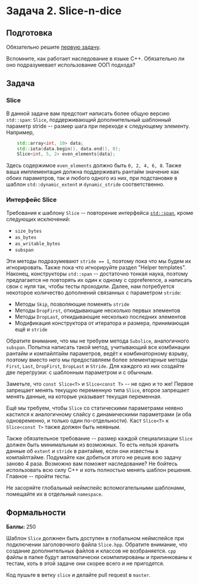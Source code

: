 Задача 2. Slice-n-dice
========================

## Подготовка

Обязательно решите [первую задачу](/tasks/span.md).

Вспомните, как работает наследование в языке C++.
Обязательно ли оно подразумевает использование ООП подхода?

## Задача

### Slice

В данной задаче вам предстоит написать более общую версию `std::span`: `Slice`, поддерживающий дополнительный шаблонный параметр stride -- размер шага при переходе к следующему элементу. Например,
```c++
    std::array<int, 10> data;
    std::iota(data.begin(), data.end(), 0);
    Slice<int, 5, 2> even_elements{data};
```
Здесь содержимое `even_elements` должно быть `0, 2, 4, 6, 8`. Также ваша имплементация должна поддерживать рантайм значение как обоих параметров, так и любого одного из них, при подстановке в шаблон `std::dynamic_extent` и `dynamic_stride` соответственно.

### Интерфейс Slice

Требования к шаблону `Slice` -- повторение интерфейса [`std::span`](https://en.cppreference.com/w/cpp/container/span), кроме следующих исключений:
* `size_bytes`
* `as_bytes`
* `as_writable_bytes`
* `subspan`

Эти методы подразумевают `stride == 1`, поэтому пока что мы будем их игнорировать. Также пока что игнорируйте раздел "Helper templates". Наконец, конструкторы `std::span` -- достаточно тонкая наука, поэтому предлагается не повторять их один к одному с cppreference, а написать свои с нуля так, чтобы тесты проходили.
Далее, нам потребуется некоторое количество дополнений связанных с параметром `stride`:
* Методы `Skip`, позволяющие поменять `stride`
* Методы `DropFirst`, откидывающие несколько первых элементов
* Методы `DropLast`, откидывающие несколько последних элементов
* Модификация конструктора от итератора и размера, принимающая ещё и `stride`

Обратите внимание, что мы не требуем метода `Subslice`, аналогичного `subspan`. Попытка написать такой метод, учитывающий все комбинации рантайм и компайлтайм параметров, ведёт к комбинаторному взрыву, поэтому вместо него мы предоставляем более элементарные методы `First`, `Last`, `DropFirst`, `DropLast` и `Stride`. Для каждого из них создайте две перегрузки: с шаблонным параметром и с обычным.

Заметьте, что `const Slice<T>` и `Slice<const T>` -- не одно и то же! Первое запрещает менять текущую переменную типа `Slice`, второе запрещает менять данные, на которые указывает текущая переменная.

Ещё мы требуем, чтобы `Slice` со статическими параметрами неявно кастился к аналогичному слайсу с динамическими параметрами (и оба одновременно, и только один по-отдельности). Каст `Slice<T>` к `Slice<const T>` также должен быть неявным.

Также обязательное требование -- размер каждой специализации `Slice` должен быть минимальным из возможных. То есть нельзя хранить данные об `extent` и `stride` в рантайме, если они известны в компайлтайме. Подумайте как добиться этого не решив всю задачу заново 4 раза. Возможно вам поможет наследование? Не бойтесь использовать всю силу C++ и хоть полностью менять шаблон решения. Главное -- пройти тесты.

Не засоряйте глобальный неймспейс вспомогательными шаблонами, помещайте их в отдельный `namespace`.

## Формальности

**Баллы:** 250

Шаблон `Slice` должнен быть доступен в глобальном неймспейсе при подключении заголовочного файла `Slice.hpp`. Обратите внимание, что создание дополнительных файлов и классов не возбраняется. `cpp` файлы в папке будут автоматически скомпилированы и прилинкованы к тестам, хоть в этой задаче они скорее всего и не пригодятся.

Код пушьте в ветку `slice` и делайте pull request в `master`.
